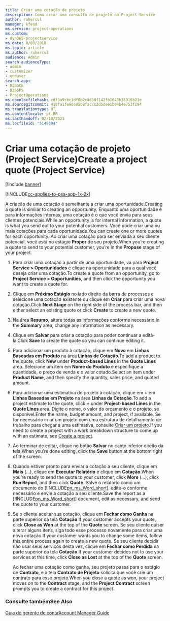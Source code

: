 ```yaml
---
title: Criar uma cotação de projeto
description: Como criar uma consulta de projeto no Project Service
author: ruhercul
manager: kfend
ms.service: project-operations
ms.custom:
- dyn365-projectservice
ms.date: 8/03/2018
ms.topic: article
ms.author: ruhercul
audience: Admin
search.audienceType:
- admin
- customizer
- enduser
search.app:
- D365CE
- D365PS
- ProjectOperations
ms.openlocfilehash: cdf3a9cbc1df0b2c4630f142fb1643b35919b21e
ms.sourcegitcommit: 418fa1fe9d605b8faccc2d5dee1b04b4e753f194
ms.translationtype: HT
ms.contentlocale: pt-BR
ms.lasthandoff: 02/10/2021
ms.locfileid: "5149394"
---
```

# <a name="create-a-project-quote-project-service"></a><span data-ttu-id="681be-103">Criar uma cotação de projeto (Project Service)</span><span class="sxs-lookup"><span data-stu-id="681be-103">Create a project quote (Project Service)</span></span>

[!include [banner](../includes/psa-now-project-operations.md)]

[!INCLUDE[cc-applies-to-psa-app-1x-2x](../includes/cc-applies-to-psa-app-1x-2x.md)]

<span data-ttu-id="681be-104">A criação de uma cotação é semelhante a criar uma oportunidade.</span><span class="sxs-lookup"><span data-stu-id="681be-104">Creating a quote is similar to creating an opportunity.</span></span> <span data-ttu-id="681be-105">Enquanto uma oportunidade é para informações internas, uma cotação é o que você envia para seus clientes potenciais.</span><span class="sxs-lookup"><span data-stu-id="681be-105">While an opportunity is for internal information, a quote is what you send out to your potential customers.</span></span> <span data-ttu-id="681be-106">Você pode criar uma ou mais cotações para cada oportunidade.</span><span class="sxs-lookup"><span data-stu-id="681be-106">You can create one or more quotes for each opportunity.</span></span> <span data-ttu-id="681be-107">Ao criar uma cotação para ser enviada a seu cliente potencial, você está no estágio **Propor** de seu projeto.</span><span class="sxs-lookup"><span data-stu-id="681be-107">When you’re creating a quote to send to your potential customer, you’re in the **Propose** stage of your project.</span></span>  
  
1. <span data-ttu-id="681be-108">Para criar uma cotação a partir de uma oportunidade, vá para **Project Service > Oportunidades** e clique na oportunidade para a qual você deseja criar uma cotação.</span><span class="sxs-lookup"><span data-stu-id="681be-108">To create a quote from an opportunity, go to **Project Service > Opportunities**, and then click the opportunity you want to create a quote for.</span></span>  
  
2. <span data-ttu-id="681be-109">Clique em **Próximo Estágio** no lado direito da barra de processos e selecione uma cotação existente ou clique em **Criar** para criar uma nova cotação.</span><span class="sxs-lookup"><span data-stu-id="681be-109">Click **Next Stage** on the right side of the process bar, and then either select an existing quote or click **Create** to create a new quote.</span></span>  
  
3. <span data-ttu-id="681be-110">Na área **Resumo**, altere todas as informações conforme necessário.</span><span class="sxs-lookup"><span data-stu-id="681be-110">In the **Summary** area, change any information as necessary.</span></span>  
  
4. <span data-ttu-id="681be-111">Clique em **Salvar** para criar a cotação para poder continuar a editá-la.</span><span class="sxs-lookup"><span data-stu-id="681be-111">Click **Save** to create the quote so you can continue editing it.</span></span>  
  
5. <span data-ttu-id="681be-112">Para adicionar um produto à cotação, clique em **Novo** em **Linhas Baseadas em Produto** na área **Linhas de Cotação**.</span><span class="sxs-lookup"><span data-stu-id="681be-112">To add a product to the quote, click **New** under **Product-based Lines** in the **Quote Lines** area.</span></span> <span data-ttu-id="681be-113">Selecione um item em **Nome do Produto** e especifique a quantidade, o preço de venda e o valor cotado.</span><span class="sxs-lookup"><span data-stu-id="681be-113">Select an item under **Product Name**, and then specify the quantity, sales price, and quoted amount.</span></span>  
  
6. <span data-ttu-id="681be-114">Para adicionar uma estimativa do projeto à cotação, clique em **+** em **Linhas Baseadas em Projeto** na área **Linhas da Cotação**.</span><span class="sxs-lookup"><span data-stu-id="681be-114">To add a project estimate to the quote, click **+** under **Project-based Lines** in the **Quote Lines** area.</span></span> <span data-ttu-id="681be-115">Digite o nome, o valor do orçamento e o projeto, se disponível.</span><span class="sxs-lookup"><span data-stu-id="681be-115">Enter the name, budget amount, and project, if available.</span></span> <span data-ttu-id="681be-116">Se for necessário criar um projeto com uma estrutura de detalhamento de trabalho para chegar a uma estimativa, consulte [Criar um projeto](../psa/create-project.md).</span><span class="sxs-lookup"><span data-stu-id="681be-116">If you need to create a project with a work breakdown structure to come up with an estimate, see [Create a project](../psa/create-project.md).</span></span>  
  
7. <span data-ttu-id="681be-117">Ao terminar de editar, clique no botão **Salvar** no canto inferior direito da tela.</span><span class="sxs-lookup"><span data-stu-id="681be-117">When you’re done editing, click the **Save** button at the bottom right of the screen.</span></span>  
  
8. <span data-ttu-id="681be-118">Quando estiver pronto para enviar a cotação a seu cliente, clique em **Mais** (…), clique em **Executar Relatório** e clique em **Cotação**.</span><span class="sxs-lookup"><span data-stu-id="681be-118">When you’re ready to send the quote to your customer, click **More** (…), click **Run Report**, and then click **Quote**.</span></span> <span data-ttu-id="681be-119">Salve o relatório como um documento do [!INCLUDE[pn_ms_Word_short](../includes/pn-ms-word-short.md)], edite-o conforme necessário e envie a cotação a seu cliente.</span><span class="sxs-lookup"><span data-stu-id="681be-119">Save the report as a [!INCLUDE[pn_ms_Word_short](../includes/pn-ms-word-short.md)] document, edit as necessary, and send the quote to your customer.</span></span>  
  
9. <span data-ttu-id="681be-120">Se o cliente aceitar sua cotação, clique em **Fechar como Ganha** na parte superior da tela **Cotação**.</span><span class="sxs-lookup"><span data-stu-id="681be-120">If your customer accepts your quote, click **Close as Won** at the top of the **Quote** screen.</span></span> <span data-ttu-id="681be-121">Se seu cliente quiser alterar alguns itens, siga todo esse processo novamente para criar uma nova cotação.</span><span class="sxs-lookup"><span data-stu-id="681be-121">If your customer wants you to change some items, follow this entire process again to create a new quote.</span></span> <span data-ttu-id="681be-122">Se seu cliente decidir não usar seus serviços desta vez, clique em **Fechar como Perdida** na parte superior da tela **Cotação**.</span><span class="sxs-lookup"><span data-stu-id="681be-122">If your customer decides not to use your services at this time, click **Close as Lost** at the top of the **Quote** screen.</span></span>  
  
   <span data-ttu-id="681be-123">Ao fechar uma cotação como ganha, seu projeto passa para o estágio de **Contrato**, e a tela **Contrato de Projeto** solicita que você crie um contrato para esse projeto.</span><span class="sxs-lookup"><span data-stu-id="681be-123">When you close a quote as won, your project moves on to the **Contract** stage, and the **Project Contract** screen prompts you to create a contract for this project.</span></span>  
  
### <a name="see-also"></a><span data-ttu-id="681be-124">Consulte também</span><span class="sxs-lookup"><span data-stu-id="681be-124">See Also</span></span>  
 [<span data-ttu-id="681be-125">Guia do gerente de conta</span><span class="sxs-lookup"><span data-stu-id="681be-125">Account Manager Guide</span></span>](../psa/account-manager-guide.md)
